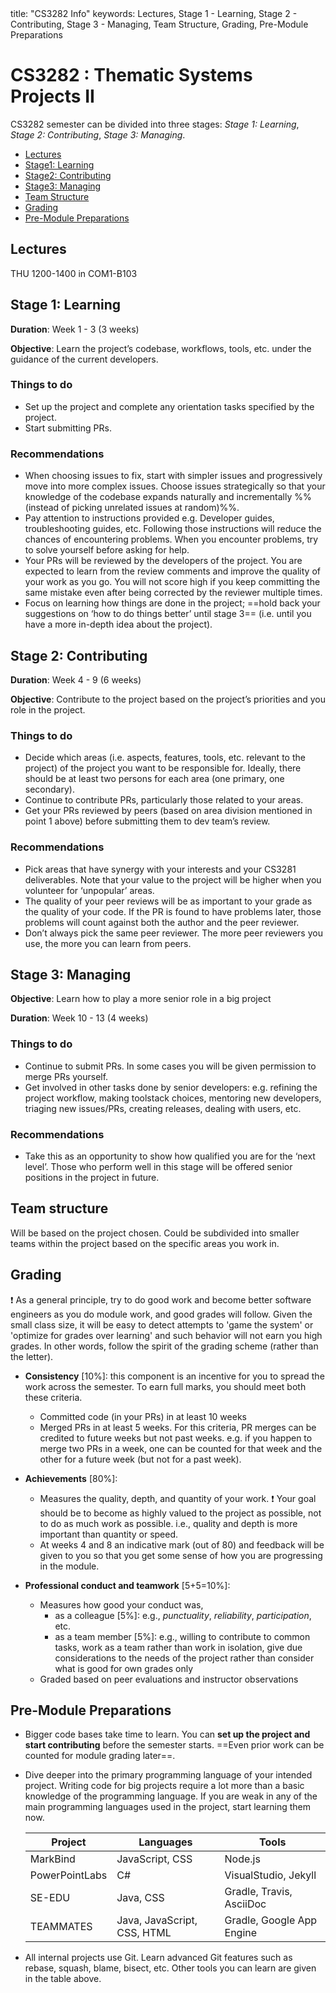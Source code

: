 <frontmatter>
title: "CS3282 Info"
keywords: Lectures, Stage 1 - Learning, Stage 2 - Contributing, Stage 3 - Managing, Team Structure, Grading, Pre-Module Preparations
</frontmatter>

<link rel="stylesheet" href="{{baseUrl}}/css/main.css">

<include src="../common/header.md" />

<div class="website-content">

# CS3282 : Thematic Systems Projects II

CS3282 semester can be divided into three stages: _Stage 1: Learning_, _Stage 2: Contributing_, _Stage 3: Managing_.


* [Lectures](#lectures)
* [Stage1: Learning](#stage-1-learning)
* [Stage2: Contributing](#stage-2-contributing)
* [Stage3: Managing](#stage-3-managing)
* [Team Structure](#team-structure)
* [Grading](#grading)
* [Pre-Module Preparations](#pre-module-preparations)


## Lectures

THU 1200-1400 in COM1-B103

## Stage 1: Learning 

**Duration**: Week 1 - 3 (3 weeks)

**Objective**: Learn the project’s codebase, workflows, tools, etc. under the guidance of the current developers.

### Things to do

* Set up the project and complete any orientation tasks specified by the project. 
* Start submitting PRs.  

### Recommendations

* When choosing issues to fix, start with simpler issues and progressively move into more complex issues. 
  Choose issues strategically so that your knowledge of the codebase expands naturally and incrementally 
  %%(instead of picking unrelated issues at random)%%.
* Pay attention to instructions provided e.g. Developer guides, troubleshooting guides, etc. 
  Following those instructions will reduce the chances of encountering problems. When you encounter problems, try to solve yourself before asking for help.
* Your PRs will be reviewed by the developers of the project. You are expected to learn from the review comments and improve the quality of your work as you go. You will not score high if you keep committing the same mistake even after being corrected by the reviewer multiple times.
* Focus on learning how things are done in the project; ==hold back your suggestions on ‘how to do things better’ until stage 3== (i.e. until you have a more in-depth idea about the project).


## Stage 2: Contributing

**Duration**: Week 4 - 9 (6 weeks) 

**Objective**: Contribute to the project based on the project’s priorities and you role in the project.

### Things to do

* Decide which areas (i.e. aspects, features, tools, etc. relevant to the project) of the project you want to be responsible for.
  Ideally, there should be at least two persons for each area (one primary, one secondary). 
* Continue to contribute PRs, particularly those related to your areas. 
* Get your PRs reviewed by peers (based on area division mentioned in point 1 above) before submitting them to dev team’s review. 

### Recommendations

* Pick areas that have synergy with your interests and your CS3281 deliverables. Note that your value to the project will be higher when you volunteer for ‘unpopular’ areas.
* The quality of your peer reviews will be as important to your grade as the quality of your code. 
  If the PR is found to have problems later, those problems will count against both the author and the peer reviewer. 
* Don’t always pick the same peer reviewer. The more peer reviewers you use, the more you can learn from peers.

## Stage 3: Managing

**Objective**: Learn how to play a more senior role in a big project

**Duration**: Week 10 - 13 (4 weeks)

### Things to do

* Continue to submit PRs. In some cases you will be given permission to merge PRs yourself.
* Get involved in other tasks done by senior developers: e.g. refining the project workflow, making toolstack choices, mentoring new developers, triaging new issues/PRs, creating releases, dealing with users, etc.

### Recommendations

* Take this as an opportunity to show how qualified you are for the ‘next level’. Those who perform well in this stage will be offered senior positions in the project in future.

## Team structure

Will be based on the project chosen. Could be subdivided into smaller teams within the project based on the specific areas you work in.

## Grading

:exclamation: As a general principle, try to do good work and become better software engineers as you do module work, and good grades will follow. Given the small class size, it will be easy to detect attempts to 'game the system' or 'optimize for grades over learning' and such behavior will not earn you high grades. In other words, follow the spirit of the grading scheme (rather than the letter). 

* **Consistency** [10%]: this component is an incentive for you to spread the work across the semester. To earn full marks, you should meet both these criteria.
  * Committed code (in your PRs) in at least 10 weeks
  * Merged PRs in at least 5 weeks. For this criteria, PR merges can be credited to future weeks but not past weeks. e.g. if you happen to merge two PRs in a week, one can be counted for that week and the other for a future week (but not for a past week).
  
* **Achievements** [80%]:
  * Measures the quality, depth, and quantity of your work. :exclamation: Your goal should be to become as highly valued to the project as possible, not to do as much work as possible. i.e., quality and depth is more important than quantity or speed. 
  * At weeks 4 and 8 an indicative mark (out of 80) and feedback will be given to you so that you get some sense of how you are progressing in the module.
  
* **Professional conduct and teamwork** [5+5=10%]: 
  * Measures how good your conduct was,
    * as a colleague [5%]: e.g., _punctuality_, _reliability_, _participation_, etc. 
    * as a team member [5%]: e.g., willing to contribute to common tasks, work as a team rather than work in isolation, give due considerations to the needs of the project rather than consider what is good for own grades only 
  * Graded based on peer evaluations and instructor observations

## Pre-Module Preparations 

* Bigger code bases take time to learn. You can **set up the project and start contributing** before the semester starts. ==Even prior work can be counted for module grading later==.
* Dive deeper into the primary programming language of your intended project. Writing code for big projects require a lot more than a basic knowledge of the programming language. If you are weak in any of the main programming languages used in the project, start learning them now.

  Project | Languages | Tools
  ------- | --------- | -----
  MarkBind | JavaScript, CSS | Node.js
  PowerPointLabs | C# | VisualStudio, Jekyll
  SE-EDU | Java, CSS | Gradle, Travis, AsciiDoc
  TEAMMATES | Java, JavaScript, CSS, HTML | Gradle, Google App Engine

* All internal projects use Git. Learn advanced Git features such as rebase, squash, blame, bisect, etc. Other tools you can learn are given in the table above.

</div>

